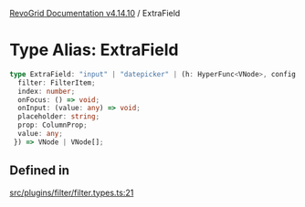 [RevoGrid Documentation v4.14.10](README.md) / ExtraField

# Type Alias: ExtraField

```ts
type ExtraField: "input" | "datepicker" | (h: HyperFunc<VNode>, config: {
  filter: FilterItem;
  index: number;
  onFocus: () => void;
  onInput: (value: any) => void;
  placeholder: string;
  prop: ColumnProp;
  value: any;
 }) => VNode | VNode[];
```

## Defined in

[src/plugins/filter/filter.types.ts:21](https://github.com/revolist/revogrid/blob/f8d663f4e4ad146b94baf570f65efe48aaaeae09/src/plugins/filter/filter.types.ts#L21)
